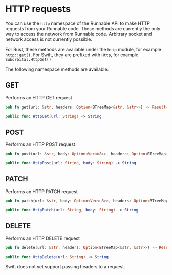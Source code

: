 # HTTP requests

You can use the `http` namespace of the Runnable API to make HTTP requests from your Runnable code. These methods are currently the only way to access the network from Runnable code. Arbitrary socket and network access is not currently possible.

For Rust, these methods are available under the `http` module, for example `http::get()`. For Swift, they are prefixed with `Http`, for example `Suborbital.HttpGet()`

The following namespace methods are available:

## GET

Performs an HTTP GET request

```rust
pub fn get(url: &str, headers: Option<BTreeMap<&str, &str>>) -> Result<Vec<u8>, RunErr>
```

```swift
public func HttpGet(url: String) -> String
```

## POST

Performs an HTTP POST request

```rust
pub fn post(url: &str, body: Option<Vec<u8>>, headers: Option<BTreeMap<&str, &str>>) -> Result<Vec<u8>, RunErr>
```

```swift
public func HttpPost(url: String, body: String) -> String
```

## PATCH

Performs an HTTP PATCH request

```rust
pub fn patch(url: &str, body: Option<Vec<u8>>, headers: Option<BTreeMap<&str, &str>>) -> Result<Vec<u8>, RunErr>
```

```swift
public func HttpPatch(url: String, body: String) -> String
```

## DELETE

Performs an HTTP DELETE request

```rust
pub fn delete(url: &str, headers: Option<BTreeMap<&str, &str>>) -> Result<Vec<u8>, RunErr>
```

```swift
public func HttpDelete(url: String) -> String
```

Swift does not yet support passing headers to a request.


